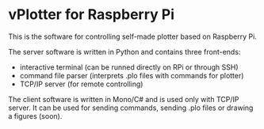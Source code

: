 # vPlotter for Raspberry Pi
This is the software for controlling self-made plotter based on Raspberry Pi.

The server software is written in Python and contains three front-ends:
- interactive terminal (can be runned directly on RPi or through SSH)
- command file parser (interprets .plo files with commands for plotter)
- TCP/IP server (for remote controlling)

The client software is written in Mono/C# and is used only with TCP/IP server. It can be used for sending commands, sending .plo files or drawing a figures (soon). 
